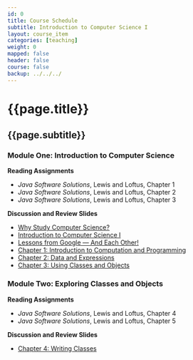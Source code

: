 ```yaml
---
id: 0
title: Course Schedule
subtitle: Introduction to Computer Science I
layout: course_item
categories: [teaching]
weight: 0
mapped: false
header: false
course: false
backup: ../../../
---
```


# {{page.title}}

## {{page.subtitle}}

### Module One: Introduction to Computer Science

**Reading Assignments**

- <em>Java Software Solutions</em>, Lewis and Loftus, Chapter 1
- <em>Java Software Solutions</em>, Lewis and Loftus, Chapter 2
- <em>Java Software Solutions</em>, Lewis and Loftus, Chapter 3

**Discussion and Review Slides**

<ul>

<li> <a target="_blank" href ="{{site.baseurl}}teaching/cs111S2016/provide/slides/cs111_whystudycomputerscience.html">Why Study Computer Science?</a>
<li> <a target="_blank" href ="{{site.baseurl}}teaching/cs111S2016/provide/slides/cs111_introduction.html">Introduction to Computer Science I</a>
<li> <a target="_blank" href ="{{site.baseurl}}teaching/cs111S2016/provide/slides/cs111_lessons_from_google.html">Lessons from Google &mdash; And Each Other!</a>
<li> <a target="_blank" href ="{{site.baseurl}}teaching/cs111S2016/provide/slides/cs111_chapter1.html">Chapter 1: Introduction to Computation and Programming</a>
<li> <a target="_blank" href ="{{site.baseurl}}teaching/cs111S2016/provide/slides/cs111_chapter2.html">Chapter 2: Data and Expressions</a>
<li> <a target="_blank" href ="{{site.baseurl}}teaching/cs111S2016/provide/slides/cs111_chapter3.html">Chapter 3: Using Classes and Objects</a>

</ul>

### Module Two: Exploring Classes and Objects

**Reading Assignments**

- <em>Java Software Solutions</em>, Lewis and Loftus, Chapter 4
- <em>Java Software Solutions</em>, Lewis and Loftus, Chapter 5

**Discussion and Review Slides**

<ul>

<li> <a target="_blank" href ="{{site.baseurl}}teaching/cs111S2016/provide/slides/cs111_chapter4.html">Chapter 4: Writing Classes</a>

</ul>


